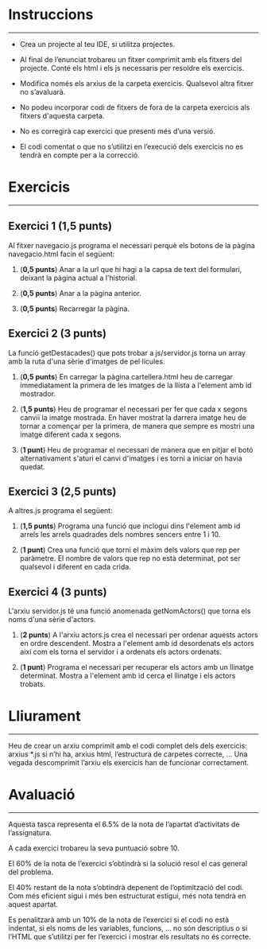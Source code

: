 # Instruccions

---

- Crea un projecte al teu IDE, si utilitza projectes.

- Al final de l’enunciat trobareu un fitxer comprimit amb els fitxers del projecte. Conté els html i els js necessaris per resoldre els exercicis.

- Modifica només els arxius de la carpeta exercicis. Qualsevol altra fitxer no s’avaluarà.

- No podeu incorporar codi de fitxers de fora de la carpeta exercicis als fitxers d'aquesta carpeta.

- No es corregirà cap exercici que presenti més d’una versió.

- El codi comentat o que no s’utilitzi en l’execució dels exercicis no es tendrà en compte per a la correcció.

# Exercicis

---

## Exercici 1 (1,5 punts)

Al fitxer navegacio.js programa el necessari perquè els botons de la pàgina navegacio.html facin el següent:

1. (**0,5 punts**) Anar a la url que hi hagi a la capsa de text del formulari, deixant la pàgina actual a l'historial.

2. (**0,5 punts**) Anar a la pàgina anterior.

3. (**0,5 punts**) Recarregar la pàgina.

## Exercici 2 (3 punts)

La funció getDestacades() que pots trobar a js/servidor.js torna un array amb la ruta d'una sèrie d'imatges de pel·lícules.

1. (**0,5 punts**) En carregar la pàgina cartellera.html heu de carregar immediatament la primera de les imatges de la llista a l'element amb id mostrador.

2. (**1,5 punts**) Heu de programar el necessari per fer que cada x segons canviï la imatge mostrada. En haver mostrat la darrera imatge heu de tornar a començar per la primera, de manera que sempre es mostri una imatge diferent cada x segons.

3. (**1 punt**) Heu de programar el necessari de manera que en pitjar el botó alternativament s'aturi el canvi d'imatges i es torni a iniciar on havia quedat.

## Exercici 3 (2,5 punts)

A altres.js programa el següent:

1. (**1,5 punts**) Programa una funció que inclogui dins l'element amb id arrels les arrels quadrades dels nombres sencers entre 1 i 10.

2. (**1 punt**) Crea una funció que torni el màxim dels valors que rep per paràmetre. El nombre de valors que rep no està determinat, pot ser qualsevol i diferent en cada crida.

## Exercici 4 (3 punts)

L'arxiu servidor.js té una funció anomenada getNomActors() que torna els noms d'una sèrie d'actors.

1. (**2 punts**) A l'arxiu actors.js crea el necessari per ordenar aquests actors en ordre descendent. Mostra a l'element amb id desordenats els actors així com els torna el servidor i a ordenats els actors ordenats.

2. (**1 punt**) Programa el necessari per recuperar els actors amb un llinatge determinat. Mostra a l'element amb id cerca el llinatge i els actors trobats.

# Lliurament

---

Heu de crear un arxiu comprimit amb el codi complet dels dels exercicis: arxius \*.js si n’hi ha, arxius html, l’estructura de carpetes correcte, ... Una vegada descomprimit l’arxiu els exercicis han de funcionar correctament.

# Avaluació

---

Aquesta tasca representa el 6.5% de la nota de l’apartat d’activitats de l’assignatura.

A cada exercici trobareu la seva puntuació sobre 10.

El 60% de la nota de l’exercici s’obtindrà si la solució resol el cas general del problema.

El 40% restant de la nota s’obtindrà depenent de l’optimització del codi. Com més eficient sigui i més ben estructurat estigui, més nota tendrà en aquest apartat.

Es penalitzarà amb un 10% de la nota de l’exercici si el codi no està indentat, si els noms de les variables, funcions, ... no són descriptius o si l’HTML que s’utilitzi per fer l’exercici i mostrar els resultats no és correcte.
